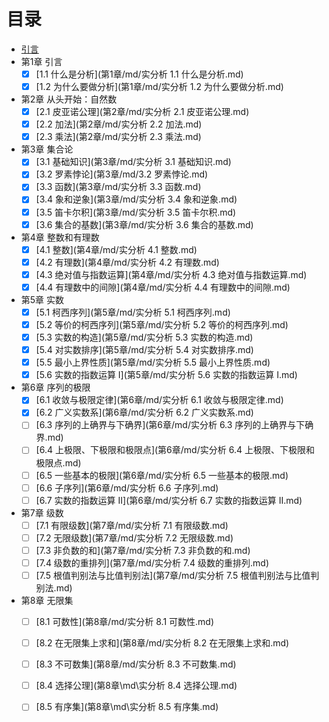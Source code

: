 # 目录

* [引言](README.md)
* 第1章   引言
  - [x] [1.1 什么是分析](第1章/md/实分析 1.1 什么是分析.md)
  - [x] [1.2 为什么要做分析](第1章/md/实分析 1.2 为什么要做分析.md)
* 第2章   从头开始：自然数
  * [x] [2.1 皮亚诺公理](第2章/md/实分析 2.1 皮亚诺公理.md)
  * [x] [2.2 加法](第2章/md/实分析 2.2 加法.md)
  * [x] [2.3 乘法](第2章/md/实分析 2.3 乘法.md)
* 第3章   集合论
  * [x] [3.1 基础知识](第3章/md/实分析 3.1 基础知识.md)
  * [x] [3.2 罗素悖论](第3章/md/3.2 罗素悖论.md)
  * [x] [3.3 函数](第3章/md/实分析 3.3 函数.md)
  * [x] [3.4 象和逆象](第3章/md/实分析 3.4 象和逆象.md)
  * [x] [3.5 笛卡尔积](第3章/md/实分析 3.5 笛卡尔积.md)
  * [x] [3.6 集合的基数](第3章/md/实分析 3.6 集合的基数.md)
* 第4章   整数和有理数
  * [x] [4.1 整数](第4章/md/实分析 4.1 整数.md)
  * [x] [4.2 有理数](第4章/md/实分析 4.2 有理数.md)
  * [x] [4.3 绝对值与指数运算](第4章/md/实分析 4.3 绝对值与指数运算.md)
  * [x] [4.4 有理数中的间隙](第4章/md/实分析 4.4 有理数中的间隙.md)
* 第5章   实数
  * [x] [5.1 柯西序列](第5章/md/实分析 5.1 柯西序列.md)
  * [x] [5.2 等价的柯西序列](第5章/md/实分析 5.2 等价的柯西序列.md)
  * [x] [5.3 实数的构造](第5章/md/实分析 5.3 实数的构造.md)
  * [x] [5.4 对实数排序](第5章/md/实分析 5.4 对实数排序.md)
  * [x] [5.5 最小上界性质](第5章/md/实分析 5.5 最小上界性质.md)
  * [x] [5.6 实数的指数运算 I](第5章/md/实分析 5.6 实数的指数运算 I.md)
* 第6章   序列的极限
  * [x] [6.1 收敛与极限定律](第6章/md/实分析 6.1 收敛与极限定律.md)
  * [x] [6.2 广义实数系](第6章/md/实分析 6.2 广义实数系.md)
  * [ ] [6.3 序列的上确界与下确界](第6章/md/实分析 6.3 序列的上确界与下确界.md)
  * [ ] [6.4 上极限、下极限和极限点](第6章/md/实分析 6.4 上极限、下极限和极限点.md)
  * [ ] [6.5 一些基本的极限](第6章/md/实分析 6.5 一些基本的极限.md)
  * [ ] [6.6 子序列](第6章/md/实分析 6.6 子序列.md)
  * [ ] [6.7 实数的指数运算 II](第6章/md/实分析 6.7 实数的指数运算 II.md)
* 第7章   级数
  * [ ] [7.1 有限级数](第7章/md/实分析 7.1 有限级数.md)
  * [ ] [7.2 无限级数](第7章/md/实分析 7.2 无限级数.md)
  * [ ] [7.3 非负数的和](第7章/md/实分析 7.3 非负数的和.md)
  * [ ] [7.4 级数的重排列](第7章/md/实分析 7.4 级数的重排列.md)
  * [ ] [7.5 根值判别法与比值判别法](第7章/md/实分析 7.5 根值判别法与比值判别法.md)
* 第8章   无限集
  * [ ] [8.1 可数性](第8章/md/实分析 8.1 可数性.md)
  * [ ] [8.2 在无限集上求和](第8章/md/实分析 8.2 在无限集上求和.md)
  * [ ] [8.3 不可数集](第8章/md/实分析 8.3 不可数集.md)
  * [ ] [8.4 选择公理](第8章\md\实分析 8.4 选择公理.md)
  * [ ] [8.5 有序集](第8章\md\实分析 8.5 有序集.md)

